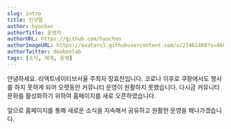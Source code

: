 ```yaml
---
slug: intro
title: 인삿말
author: hyochan
authorTitle: 운영자
authorURL: https://github.com/hyochan
authorImageURL: https://avatars1.githubusercontent.com/u/27461460?s=460&u=b5860875e26d33fd70fd210f4ea74f81cdf9d99b&v=4
authorTwitter: dooboolab
tags: [소식, 재개, 운영]
---
```


안녕하세요. 리액트네이티브서울 주최자 장효찬입니다.
코로나 이후로 쿠팡에서도 행사를 하지 못하게 되어 오랫동안 커뮤니티 운영이 원활하지 못했습니다.
다시금 커뮤니티 문화를 활성화하기 위하여 홈페이지를 새로 오픈하였습니다.

앞으로 홈페이지를 통해 새로운 소식을 지속해서 공유하고 원활한 운영을 해나가겠습니다.
